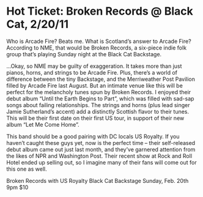 # Hot Ticket: Broken Records @ Black Cat, 2/20/11
Who is Arcade Fire? Beats me. What is Scotland’s answer to Arcade Fire? According to NME, that would be Broken Records, a six-piece indie folk group that’s playing Sunday night at the Black Cat Backstage.

…Okay, so NME may be guilty of exaggeration. It takes more than just pianos, horns, and strings to be Arcade Fire. Plus, there’s a world of difference between the tiny Backstage, and the Merriweather Post Pavilion filled by Arcade Fire last August. But an intimate venue like this will be perfect for the melancholy tunes spun by Broken Records. I enjoyed their debut album “Until the Earth Begins to Part”, which was filled with sad-sap songs about failing relationships. The strings and horns (plus lead singer Jamie Sutherland’s accent) add a distinctly Scottish flavor to their tunes. This will be their first date on their first US tour, in support of their new album “Let Me Come Home”.

This band should be a good pairing with DC locals US Royalty. If you haven’t caught these guys yet, now is the perfect time – their self-released debut album came out just last month, and they’ve garnered attention from the likes of NPR and Washington Post. Their recent show at Rock and Roll Hotel ended up selling out, so I imagine many of their fans will come out for this one as well.

Broken Records
with US Royalty
Black Cat Backstage
Sunday, Feb. 20th
9pm
$10